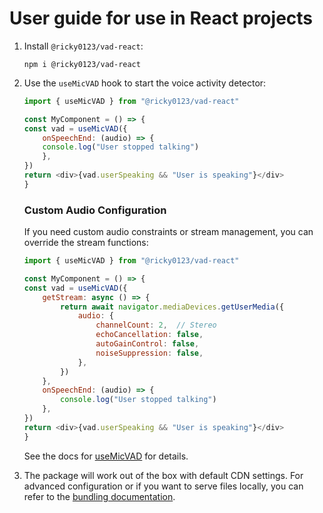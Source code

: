 # User guide for use in React projects

1. Install `@ricky0123/vad-react`:

    ```shell linenums="1"
    npm i @ricky0123/vad-react
    ```

2. Use the `useMicVAD` hook to start the voice activity detector:

    ```js linenums="1"
    import { useMicVAD } from "@ricky0123/vad-react"

    const MyComponent = () => {
    const vad = useMicVAD({
        onSpeechEnd: (audio) => {
        console.log("User stopped talking")
        },
    })
    return <div>{vad.userSpeaking && "User is speaking"}</div>
    }
    ```

    ### Custom Audio Configuration

    If you need custom audio constraints or stream management, you can override the stream functions:

    ```js linenums="1"
    import { useMicVAD } from "@ricky0123/vad-react"

    const MyComponent = () => {
    const vad = useMicVAD({
        getStream: async () => {
            return await navigator.mediaDevices.getUserMedia({
                audio: {
                    channelCount: 2,  // Stereo
                    echoCancellation: false,
                    autoGainControl: false,
                    noiseSuppression: false,
                },
            })
        },
        onSpeechEnd: (audio) => {
            console.log("User stopped talking")
        },
    })
    return <div>{vad.userSpeaking && "User is speaking"}</div>
    }
    ```

    See the docs for [useMicVAD](api.md#usemicvad) for details.

3. The package will work out of the box with default CDN settings. For advanced configuration or if you want to serve files locally, you can refer to the [bundling documentation](browser.md#bundling).